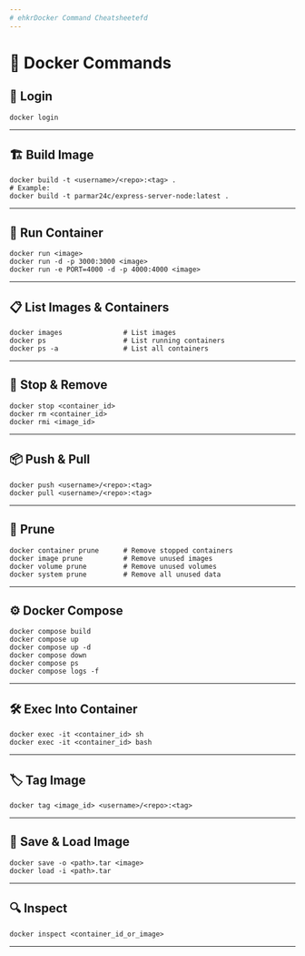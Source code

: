 ```yaml
---
# ehkrDocker Command Cheatsheetefd
---
```


# 🐳 Docker Commands


## 🔑 Login

```
docker login
```

---

## 🏗️ Build Image

```
docker build -t <username>/<repo>:<tag> .
# Example:
docker build -t parmar24c/express-server-node:latest .
```

---

## 🚀 Run Container

```
docker run <image>
docker run -d -p 3000:3000 <image>
docker run -e PORT=4000 -d -p 4000:4000 <image>
```

---

## 📋 List Images & Containers

```
docker images               # List images
docker ps                   # List running containers
docker ps -a                # List all containers
```

---

## 🛑 Stop & Remove

```
docker stop <container_id>
docker rm <container_id>
docker rmi <image_id>
```

---

## 📦 Push & Pull

```
docker push <username>/<repo>:<tag>
docker pull <username>/<repo>:<tag>
```

---

## 🧹 Prune

```
docker container prune      # Remove stopped containers
docker image prune          # Remove unused images
docker volume prune         # Remove unused volumes
docker system prune         # Remove all unused data
```

---

## ⚙️ Docker Compose

```
docker compose build
docker compose up
docker compose up -d
docker compose down
docker compose ps
docker compose logs -f
```

---

## 🛠️ Exec Into Container

```
docker exec -it <container_id> sh
docker exec -it <container_id> bash
```

---

## 🏷️ Tag Image

```
docker tag <image_id> <username>/<repo>:<tag>
```

---

## 💾 Save & Load Image

```
docker save -o <path>.tar <image>
docker load -i <path>.tar
```

---

## 🔍 Inspect

```
docker inspect <container_id_or_image>
```

---
